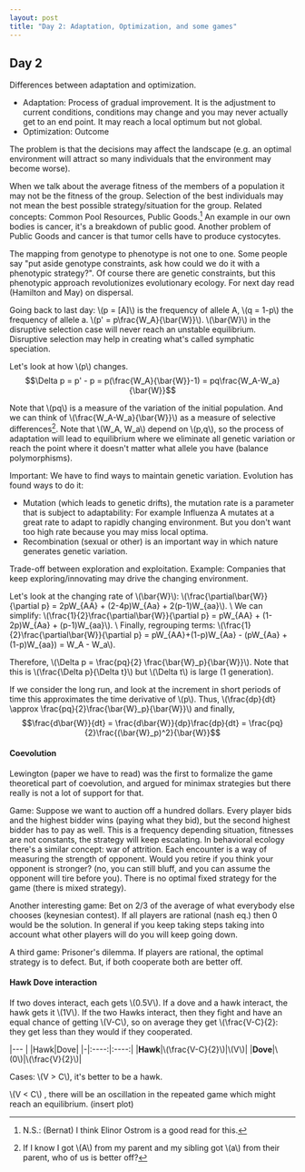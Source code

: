 ```yaml
---
layout: post
title: "Day 2: Adaptation, Optimization, and some games"
---
```

<script src="https://cdn.mathjax.org/mathjax/latest/MathJax.js?config=TeX-AMS-MML_HTMLorMML" type="text/javascript"></script>

## Day 2

Differences between adaptation and optimization.

* Adaptation: Process of gradual improvement. It is the adjustment to current conditions, conditions may change and you may never actually get to an end point. It may reach a local optimum but not global.
* Optimization: Outcome

The problem is that the decisions may affect the landscape (e.g. an optimal environment will attract so many individuals that the environment may become worse).

When we talk about the average fitness of the members of a population it may not be the fitness of the group. Selection of the best individuals may not mean the best possible strategy/situation for the group. Related concepts: Common Pool Resources, Public Goods.[^3] An example in our own bodies is cancer, it's a breakdown of public good. Another problem of Public Goods and cancer is that tumor cells have to produce cystocytes.

The mapping from genotype to phenotype is not one to one. Some people say "put aside genotype constraints, ask how could we do it with a phenotypic strategy?". Of course there are genetic constraints, but this phenotypic approach revolutionizes evolutionary ecology. For next day read (Hamilton and May) on dispersal.

Going back to last day: \\(p = [A]\\) is the frequency of allele A, \\(q = 1-p\\) the frequency of allele a. \\(p' = p\frac{W_A}{\bar{W}}\\). \\(\bar{W}\\) in the disruptive selection case will never reach an unstable equilibrium. Disruptive selection may help in creating what's called symphatic speciation.

Let's look at how \\(p\\) changes.
$$\Delta p = p' - p = p(\frac{W_A}{\bar{W}}-1) = pq\frac{W_A-W_a}{\bar{W}}$$

Note that \\(pq\\) is a measure of the variation of the initial population. And we can think of \\(\frac{W_A-W_a}{\bar{W}}\\) as a measure of selective differences[^4]. Note that \\(W_A, W_a\\) depend on \\(p,q\\), so the process of adaptation will lead to equilibrium where we eliminate all genetic variation or reach the point where it doesn't matter what allele you have (balance polymorphisms).

Important: We have to find ways to maintain genetic variation. Evolution has found ways to do it:
* Mutation (which leads to genetic drifts), the mutation rate is a parameter that is subject to adaptability: For example Influenza A mutates at a great rate to adapt to rapidly changing environment. But you don't want too high rate because you may miss local optima.
* Recombination (sexual or other) is an important way in which nature generates genetic variation.

Trade-off between exploration and exploitation. Example: Companies that keep exploring/innovating may drive the changing environment.

Let's look at the changing rate of \\(\bar{W}\\): \\(\frac{\partial\bar{W}}{\partial p} = 2pW_{AA} + (2-4p)W_{Aa} + 2(p-1)W_{aa}\\). \\
We can simplify: \\(\frac{1}{2}\frac{\partial\bar{W}}{\partial p} = pW_{AA} + (1-2p)W_{Aa} + (p-1)W_{aa}\\). \\
Finally, regrouping terms: \\(\frac{1}{2}\frac{\partial\bar{W}}{\partial p} = pW_{AA}+(1-p)W_{Aa} - (pW_{Aa} + (1-p)W_{aa}) = W_A - W_a\\).

Therefore, \\(\Delta p = \frac{pq}{2} \frac{\bar{W}_p}{\bar{W}}\\). Note that this is \\(\frac{\Delta p}{\Delta t}\\) but \\(\Delta t\\) is large (1 generation).

If we consider the long run, and look at the increment in short periods of time this approximates the time derivative of \\(p\\). Thus,
\\(\frac{dp}{dt} \approx \frac{pq}{2}\frac{\bar{W}_p}{\bar{W}}\\) and finally,
$$\frac{d\bar{W}}{dt} = \frac{d\bar{W}}{dp}\frac{dp}{dt} = \frac{pq}{2}\frac{(\bar{W}_p)^2}{\bar{W}}$$

#### Coevolution

Lewington (paper we have to read) was the first to formalize the game theoretical part of coevolution, and argued for minimax strategies but there really is not a lot of support for that.

Game: Suppose we want to auction off a hundred dollars. Every player bids and the highest bidder wins (paying what they bid), but the second highest bidder has to pay as well. This is a frequency depending situation, fitnesses are not constants, the strategy will keep escalating. In behavioral ecology there's a similar concept: war of attrition. Each encounter is a way of measuring the strength of opponent. Would you retire if you think your opponent is stronger? (no, you can still bluff, and you can assume the opponent will tire before you). There is no optimal fixed strategy for the game (there is mixed strategy).

Another interesting game: Bet on 2/3 of the average of what everybody else chooses (keynesian contest). If all players are rational (nash eq.) then 0 would be the solution. In general if you keep taking steps taking into account what other players will do you will keep going down.

A third game: Prisoner's dilemma. If players are rational, the optimal strategy is to defect. But, if both cooperate both are better off.

#### Hawk Dove interaction

If two doves interact, each gets \\(0.5V\\). If a dove and a hawk interact, the hawk gets it \\(1V\\). If the two Hawks interact, then they fight and have an equal chance of getting \\(V-C\\), so on average they get \\(\frac{V-C}{2}: they get less than they would if they cooperated.

|---
| |Hawk|Dove|
|-|:----:|:----:|
|**Hawk**|\\(\frac{V-C}{2}\\)|\\(V\\)|
|**Dove**|\\(0\\)|\\(\frac{V}{2}\\)|

Cases: \\(V > C\\), it's better to be a hawk.

\\(V < C\\) , there will be an oscillation in the repeated game which might reach an equilibrium. (insert plot)

[^3]: N.S.: (Bernat) I think Elinor Ostrom is a good read for this.
[^4]: If I know I got \\(A\\) from my parent and my sibling got \\(a\\) from their parent, who of us is better off?
